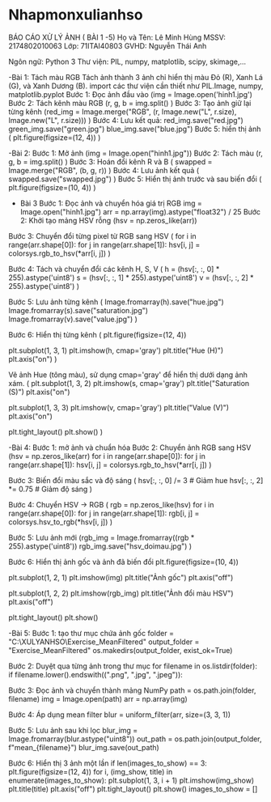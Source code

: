# Nhapmonxulianhso
BÁO CÁO XỬ LÝ ẢNH ( BÀI 1 -5)
Họ và Tên: Lê Minh Hùng
MSSV: 2174802010063
Lớp: 71ITAI40803 GVHD: Nguyễn Thái Anh

Ngôn ngữ: Python 3 Thư viện: PIL, numpy, matplotlib, scipy, skimage,...

-Bài 1: Tách màu RGB Tách ảnh thành 3 ảnh chỉ hiển thị màu Đỏ (R), Xanh Lá (G), và Xanh Dương (B).
import các thư viện cần thiết như PIL.Image, numpy, matplotlib.pyplot
Bước 1: Đọc ảnh đầu vào (img = Image.open('hinh1.jpg')
Bước 2: Tách kênh màu RGB (r, g, b = img.split() )
Bước 3: Tạo ảnh giữ lại từng kênh (red_img = Image.merge("RGB", (r, Image.new("L", r.size), Image.new("L", r.size))) )
Bước 4: Lưu kết quả:
  red_img.save("red.jpg")
  green_img.save("green.jpg")
  blue_img.save("blue.jpg")
Bước 5: hiển thị ảnh ( plt.figure(figsize=(12, 4)) )

-Bài 2: 
Bước 1: Mở ảnh (img = Image.open("hinh1.jpg"))
Bước 2: Tách màu (r, g, b = img.split() )
Bước 3: Hoán đổi kênh R và B ( swapped = Image.merge("RGB", (b, g, r)) )
Bước 4: Lưu ảnh kết quả ( swapped.save("swapped.jpg") )
Bước 5: Hiển thị ảnh trước và sau biến đổi ( plt.figure(figsize=(10, 4)) )

- Bài 3
Bước 1: Đọc ảnh và chuyển hóa giá trị RGB
img = Image.open("hinh1.jpg")
arr = np.array(img).astype("float32") / 25
Bước 2: Khởi tạo mảng HSV rỗng
(hsv = np.zeros_like(arr))

Bước 3: Chuyển đổi từng pixel từ RGB sang HSV 
( for i in range(arr.shape[0]):
    for j in range(arr.shape[1]):
        hsv[i, j] = colorsys.rgb_to_hsv(*arr[i, j])
)

Bước 4: Tách và chuyển đổi các kênh H, S, V
( h = (hsv[:, :, 0] * 255).astype('uint8')
s = (hsv[:, :, 1] * 255).astype('uint8')
v = (hsv[:, :, 2] * 255).astype('uint8')
)

Bước 5: Lưu ảnh từng kênh 
( Image.fromarray(h).save("hue.jpg")
Image.fromarray(s).save("saturation.jpg")
Image.fromarray(v).save("value.jpg")
)
 
Bước 6: Hiển thị từng kênh
( plt.figure(figsize=(12, 4))

plt.subplot(1, 3, 1)
plt.imshow(h, cmap='gray')
plt.title("Hue (H)")
plt.axis("on")
)

Vẽ ảnh Hue (tông màu), sử dụng cmap='gray' để hiển thị dưới dạng ảnh xám.
 ( plt.subplot(1, 3, 2)
plt.imshow(s, cmap='gray')
plt.title("Saturation (S)")
plt.axis("on")

plt.subplot(1, 3, 3)
plt.imshow(v, cmap='gray')
plt.title("Value (V)")
plt.axis("on")

plt.tight_layout()
plt.show()
)

-Bài 4:
Bước 1: mở ảnh và chuẩn hóa
Bước 2: Chuyển ảnh RGB sang HSV 
(hsv = np.zeros_like(arr)
for i in range(arr.shape[0]):
    for j in range(arr.shape[1]):
        hsv[i, j] = colorsys.rgb_to_hsv(*arr[i, j]) )

Bước 3: Biến đổi màu sắc và độ sáng
( hsv[:, :, 0] /= 3         # Giảm hue
hsv[:, :, 2] *= 0.75      # Giảm độ sáng
)

Bước 4: Chuyển HSV → RGB
( rgb = np.zeros_like(hsv)
for i in range(arr.shape[0]):
    for j in range(arr.shape[1]):
        rgb[i, j] = colorsys.hsv_to_rgb(*hsv[i, j])
)

Bước 5: Lưu ảnh mới
(rgb_img = Image.fromarray((rgb * 255).astype('uint8'))
rgb_img.save("hsv_doimau.jpg")
)

Bước 6: Hiển thị ảnh gốc và ảnh đã biến đổi
plt.figure(figsize=(10, 4))

plt.subplot(1, 2, 1)
plt.imshow(img)
plt.title("Ảnh gốc")
plt.axis("off")

plt.subplot(1, 2, 2)
plt.imshow(rgb_img)
plt.title("Ảnh đổi màu HSV")
plt.axis("off")

plt.tight_layout()
plt.show()


-Bài 5:
Bước 1: tạo thư mục chứa ảnh gốc
folder = "C:\XULYANHSO\Exercise_MeanFiltered"
output_folder = "Exercise_MeanFiltered"
os.makedirs(output_folder, exist_ok=True)

Bước 2: Duyệt qua từng ảnh trong thư mục
for filename in os.listdir(folder):
    if filename.lower().endswith((".png", ".jpg", ".jpeg")):

Bước 3: Đọc ảnh và chuyển thành mảng NumPy
path = os.path.join(folder, filename)
img = Image.open(path)
arr = np.array(img)

Bước 4: Áp dụng mean filter
blur = uniform_filter(arr, size=(3, 3, 1))

Bước 5: Lưu ảnh sau khi lọc
blur_img = Image.fromarray(blur.astype("uint8"))
out_path = os.path.join(output_folder, f"mean_{filename}")
blur_img.save(out_path)

Bước 6: Hiển thị 3 ảnh một lần
 if len(images_to_show) == 3:
            plt.figure(figsize=(12, 4))
            for i, (img_show, title) in enumerate(images_to_show):
                plt.subplot(1, 3, i + 1)
                plt.imshow(img_show)
                plt.title(title)
                plt.axis("off")
            plt.tight_layout()
            plt.show()
            images_to_show = []





  

